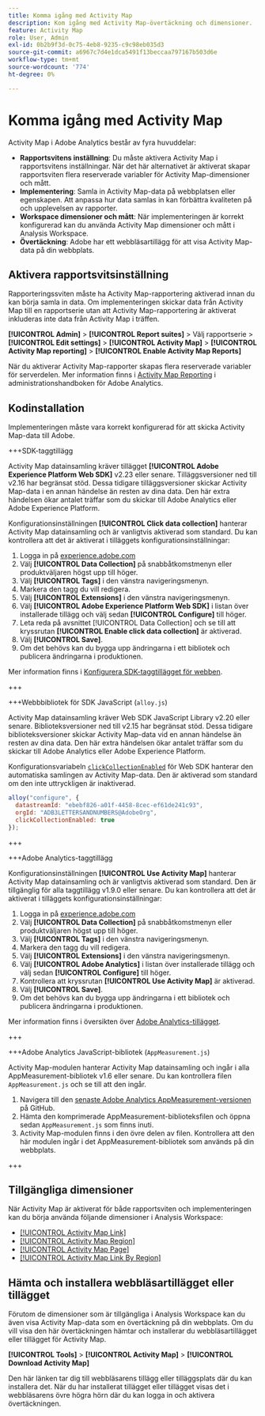 ```yaml
---
title: Komma igång med Activity Map
description: Kom igång med Activity Map-övertäckning och dimensioner.
feature: Activity Map
role: User, Admin
exl-id: 0b2b9f3d-0c75-4eb8-9235-c9c98eb035d3
source-git-commit: a6967c7d4e1dca5491f13beccaa797167b503d6e
workflow-type: tm+mt
source-wordcount: '774'
ht-degree: 0%

---
```


# Komma igång med Activity Map

Activity Map i Adobe Analytics består av fyra huvuddelar:

* **Rapportsvitens inställning**: Du måste aktivera Activity Map i rapportsvitens inställningar. När det här alternativet är aktiverat skapar rapportsviten flera reserverade variabler för Activity Map-dimensioner och mått.
* **Implementering**: Samla in Activity Map-data på webbplatsen eller egenskapen. Att anpassa hur data samlas in kan förbättra kvaliteten på och upplevelsen av rapporter.
* **Workspace dimensioner och mått**: När implementeringen är korrekt konfigurerad kan du använda Activity Map dimensioner och mått i Analysis Workspace.
* **Övertäckning**: Adobe har ett webbläsartillägg för att visa Activity Map-data på din webbplats.

## Aktivera rapportsvitsinställning

Rapporteringssviten måste ha Activity Map-rapportering aktiverad innan du kan börja samla in data. Om implementeringen skickar data från Activity Map till en rapportserie utan att Activity Map-rapportering är aktiverat inkluderas inte data från Activity Map i träffen.

**[!UICONTROL Admin]** > **[!UICONTROL Report suites]** > Välj rapportserie > **[!UICONTROL Edit settings]** > **[!UICONTROL Activity Map]** > **[!UICONTROL Activity Map reporting]** > **[!UICONTROL Enable Activity Map Reports]**

När du aktiverar Activity Map-rapporter skapas flera reserverade variabler för serverdelen. Mer information finns i [Activity Map Reporting](/help/admin/tools/manage-rs/edit-settings/activity-map.md) i administrationshandboken för Adobe Analytics.

## Kodinstallation

Implementeringen måste vara korrekt konfigurerad för att skicka Activity Map-data till Adobe.

+++SDK-taggtillägg

Activity Map datainsamling kräver tillägget **[!UICONTROL Adobe Experience Platform Web SDK]** v2.23 eller senare. Tilläggsversioner ned till v2.16 har begränsat stöd. Dessa tidigare tilläggsversioner skickar Activity Map-data i en annan händelse än resten av dina data. Den här extra händelsen ökar antalet träffar som du skickar till Adobe Analytics eller Adobe Experience Platform.

Konfigurationsinställningen **[!UICONTROL Click data collection]** hanterar Activity Map datainsamling och är vanligtvis aktiverad som standard. Du kan kontrollera att det är aktiverat i tilläggets konfigurationsinställningar:

1. Logga in på [experience.adobe.com](https://experience.adobe.com)
1. Välj **[!UICONTROL Data Collection]** på snabbåtkomstmenyn eller produktväljaren högst upp till höger.
1. Välj **[!UICONTROL Tags]** i den vänstra navigeringsmenyn.
1. Markera den tagg du vill redigera.
1. Välj **[!UICONTROL Extensions]** i den vänstra navigeringsmenyn.
1. Välj **[!UICONTROL Adobe Experience Platform Web SDK]** i listan över installerade tillägg och välj sedan **[!UICONTROL Configure]** till höger.
1. Leta reda på avsnittet [!UICONTROL Data Collection] och se till att kryssrutan **[!UICONTROL Enable click data collection]** är aktiverad.
1. Välj **[!UICONTROL Save]**.
1. Om det behövs kan du bygga upp ändringarna i ett bibliotek och publicera ändringarna i produktionen.

Mer information finns i [Konfigurera SDK-taggtillägget för webben](https://experienceleague.adobe.com/en/docs/experience-platform/tags/extensions/client/web-sdk/web-sdk-extension-configuration#data-collection).

+++

+++Webbbibliotek för SDK JavaScript (`alloy.js`)

Activity Map datainsamling kräver Web SDK JavaScript Library v2.20 eller senare. Biblioteksversioner ned till v2.15 har begränsat stöd. Dessa tidigare biblioteksversioner skickar Activity Map-data vid en annan händelse än resten av dina data. Den här extra händelsen ökar antalet träffar som du skickar till Adobe Analytics eller Adobe Experience Platform.

Konfigurationsvariabeln [`clickCollectionEnabled`](https://experienceleague.adobe.com/en/docs/experience-platform/web-sdk/commands/configure/clickcollectionenabled) för Web SDK hanterar den automatiska samlingen av Activity Map-data. Den är aktiverad som standard om den inte uttryckligen är inaktiverad.

```js
alloy("configure", {
  datastreamId: "ebebf826-a01f-4458-8cec-ef61de241c93",
  orgId: "ADB3LETTERSANDNUMBERS@AdobeOrg",
  clickCollectionEnabled: true
});
```

+++

+++Adobe Analytics-taggtillägg

Konfigurationsinställningen **[!UICONTROL Use Activity Map]** hanterar Activity Map datainsamling och är vanligtvis aktiverad som standard. Den är tillgänglig för alla taggtillägg v1.9.0 eller senare. Du kan kontrollera att det är aktiverat i tilläggets konfigurationsinställningar:

1. Logga in på [experience.adobe.com](https://experience.adobe.com)
1. Välj **[!UICONTROL Data Collection]** på snabbåtkomstmenyn eller produktväljaren högst upp till höger.
1. Välj **[!UICONTROL Tags]** i den vänstra navigeringsmenyn.
1. Markera den tagg du vill redigera.
1. Välj **[!UICONTROL Extensions]** i den vänstra navigeringsmenyn.
1. Välj **[!UICONTROL Adobe Analytics]** i listan över installerade tillägg och välj sedan **[!UICONTROL Configure]** till höger.
1. Kontrollera att kryssrutan **[!UICONTROL Use Activity Map]** är aktiverad.
1. Välj **[!UICONTROL Save]**.
1. Om det behövs kan du bygga upp ändringarna i ett bibliotek och publicera ändringarna i produktionen.

Mer information finns i översikten över [Adobe Analytics-tillägget](https://experienceleague.adobe.com/en/docs/experience-platform/tags/extensions/client/analytics/overview).

+++

+++Adobe Analytics JavaScript-bibliotek (`AppMeasurement.js`)

Activity Map-modulen hanterar Activity Map datainsamling och ingår i alla AppMeasurement-bibliotek v1.6 eller senare. Du kan kontrollera filen `AppMeasurement.js` och se till att den ingår.

1. Navigera till den [senaste Adobe Analytics AppMeasurement-versionen](https://github.com/adobe/appmeasurement/releases/latest) på GitHub.
1. Hämta den komprimerade AppMeasurement-biblioteksfilen och öppna sedan `AppMeasurement.js` som finns inuti.
1. Activity Map-modulen finns i den övre delen av filen. Kontrollera att den här modulen ingår i det AppMeasurement-bibliotek som används på din webbplats.

+++

## Tillgängliga dimensioner

När Activity Map är aktiverat för både rapportsviten och implementeringen kan du börja använda följande dimensioner i Analysis Workspace:

* [[!UICONTROL Activity Map Link]](/help/components/dimensions/activity-map-link.md)
* [[!UICONTROL Activity Map Region]](/help/components/dimensions/activity-map-region.md)
* [[!UICONTROL Activity Map Page]](/help/components/dimensions/activity-map-page.md)
* [[!UICONTROL Activity Map Link By Region]](/help/components/dimensions/activity-map-link-by-region.md)

## Hämta och installera webbläsartillägget eller tillägget

Förutom de dimensioner som är tillgängliga i Analysis Workspace kan du även visa Activity Map-data som en övertäckning på din webbplats. Om du vill visa den här övertäckningen hämtar och installerar du webbläsartillägget eller tillägget för Activity Map.

**[!UICONTROL Tools]** > **[!UICONTROL Activity Map]** > **[!UICONTROL Download Activity Map]**

Den här länken tar dig till webbläsarens tillägg eller tilläggsplats där du kan installera det. När du har installerat tillägget eller tillägget visas det i webbläsarens övre högra hörn där du kan logga in och aktivera övertäckningen.
